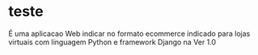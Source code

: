 # teste
É uma aplicacao Web indicar no formato ecommerce  indicado para lojas virtuais com linguagem Python e framework Django na Ver 1.0 
